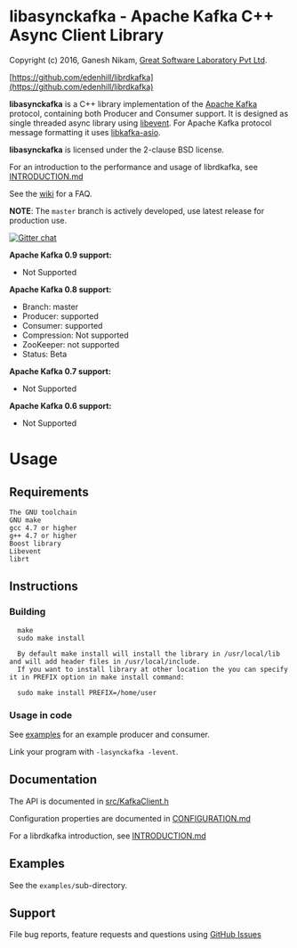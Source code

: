 libasynckafka - Apache Kafka C++ Async Client Library
==============================================

Copyright (c) 2016, Ganesh Nikam, [Great Software Laboratory Pvt Ltd](http://gslab.com/).

[https://github.com/edenhill/librdkafka](https://github.com/edenhill/librdkafka)

**libasynckafka** is a C++ library implementation of the
[Apache Kafka](http://kafka.apache.org/) protocol, containing both
Producer and Consumer support. It is designed as single threaded async library using
[libevent](http://libevent.org/). For Apache Kafka protocol message formatting it
uses [libkafka-asio](https://github.com/danieljoos/libkafka-asio).

**libasynckafka** is licensed under the 2-clause BSD license.

For an introduction to the performance and usage of librdkafka, see
[INTRODUCTION.md](https://github.com/edenhill/librdkafka/blob/master/INTRODUCTION.md)

See the [wiki](https://github.com/edenhill/librdkafka/wiki) for a FAQ.

**NOTE**: The `master` branch is actively developed, use latest release for production use.

[![Gitter chat](https://badges.gitter.im/edenhill/librdkafka.png)](https://gitter.im/edenhill/librdkafka)

**Apache Kafka 0.9 support:**
  * Not Supported

**Apache Kafka 0.8 support:**

  * Branch: master
  * Producer: supported
  * Consumer: supported
  * Compression: Not supported
  * ZooKeeper: not supported
  * Status: Beta


**Apache Kafka 0.7 support:**

  * Not Supported


**Apache Kafka 0.6 support:**

  * Not Supported


# Usage

## Requirements
	The GNU toolchain
	GNU make
   	gcc 4.7 or higher
	g++ 4.7 or higher
	Boost library
    Libevent
    librt

## Instructions

### Building

      make
      sudo make install

      By default make install will install the library in /usr/local/lib and will add header files in /usr/local/include.
      If you want to install library at other location the you can specify it in PREFIX option in make install command:

      sudo make install PREFIX=/home/user


### Usage in code

See [examples](https://github.com/edenhill/librdkafka/blob/master/examples/rdkafka_example.c) for an example producer and consumer.

Link your program with `-lasynckafka -levent`.


## Documentation

The API is documented in [src/KafkaClient.h](src/KafkaClient.h)

Configuration properties are documented in
[CONFIGURATION.md](https://github.com/edenhill/librdkafka/blob/master/CONFIGURATION.md)

For a librdkafka introduction, see
[INTRODUCTION.md](https://github.com/edenhill/librdkafka/blob/master/INTRODUCTION.md)


## Examples

See the `examples/`sub-directory.


## Support

File bug reports, feature requests and questions using
[GitHub Issues](https://github.com/edenhill/librdkafka/issues)
